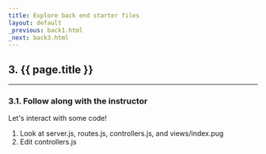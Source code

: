 ```yaml
---
title: Explore back end starter files
layout: default
_previous: back1.html
_next: back3.html
---
```


## 3. {{ page.title }}

---

### 3.1. Follow along with the instructor

Let's interact with some code!

1. Look at server.js, routes.js, controllers.js, and views/index.pug
2. Edit controllers.js
